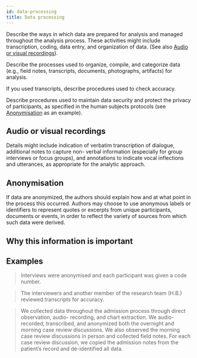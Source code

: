 ```yaml
---
id: data-processing
title: Data processing
---
```

Describe the ways in which data are prepared for analysis and managed throughout the analysis process. These activities might include transcription, coding, data entry, and organization of data. (See also [Audio or visual recordings](.)).

Describe the processes used to organize, compile, and categorize data (e.g., field notes, transcripts, documents, photographs, artifacts) for analysis.

If you used transcripts, describe procedures used to check accuracy.

Describe procedures used to maintain data security and protect the privacy of participants, as specified in the human subjects protocols (see [Anonymisation](.) as an example).

## Audio or visual recordings

Details might include indication of verbatim transcription of dialogue, additional notes to capture non- verbal information (especially for group interviews or focus groups), and annotations to indicate vocal inflections and utterances, as appropriate for the analytic approach.

## Anonymisation

If data are anonymized, the authors should explain how and at what point in the process this occurred. Authors may choose to use anonymous labels or identifiers to represent quotes or excerpts from unique participants, documents or events, in order to reflect the variety of sources from which such data were derived.

## Why this information is important

## Examples

> Interviews were anonymised and each participant was given a code number.

> The interviewers and another member of the research team (H.B.) reviewed transcripts for accuracy.

> We collected data throughout the admission process through direct observation, audio- recording, and chart extraction. We audio-recorded, transcribed, and anonymized both the overnight and morning case review discussions. We also observed the morning case review discussions in person and collected field notes. For each case review discussion, we copied the admission notes from the patient’s record and de-identified all data.
